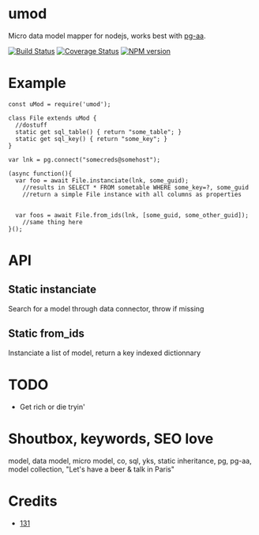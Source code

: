 # umod
Micro data model mapper for nodejs, works best with [pg-aa](https://github.com/131/pg-co).

[![Build Status](https://travis-ci.org/131/umod.svg?branch=master)](https://travis-ci.org/131/umod)
[![Coverage Status](https://coveralls.io/repos/github/131/umod/badge.svg?branch=master)](https://coveralls.io/github/131/umod?branch=master)
[![NPM version](https://img.shields.io/npm/v/umod.svg)](https://www.npmjs.com/package/umod)


# Example
```
const uMod = require('umod');

class File extends uMod {
  //dostuff
  static get sql_table() { return "some_table"; }
  static get sql_key() { return "some_key"; }
}

var lnk = pg.connect("somecreds@somehost");

(async function(){
  var foo = await File.instanciate(lnk, some_guid);
    //results in SELECT * FROM sometable WHERE some_key=?, some_guid
    //return a simple File instance with all columns as properties


  var foos = await File.from_ids(lnk, [some_guid, some_other_guid]);
    //same thing here
}();

```

# API
## Static instanciate 
Search for a model through data connector, throw if missing

## Static from_ids
Instanciate a list of model, return a key indexed dictionnary



# TODO
* Get rich or die tryin'

# Shoutbox, keywords, SEO love
model, data model, micro model, co, sql, yks, static inheritance, pg, pg-aa, model collection, "Let's have a beer & talk in Paris"


# Credits
* [131](https://github.com/131)

